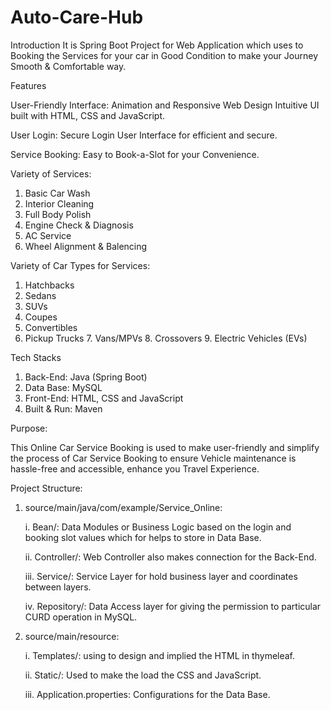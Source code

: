 # Auto-Care-Hub
Introduction
It is Spring Boot Project for Web Application which uses to Booking the Services for your car in Good Condition to make your Journey Smooth & Comfortable way. 

Features

User-Friendly Interface: Animation and Responsive Web Design Intuitive UI built with HTML, CSS and JavaScript.

User Login: Secure Login User Interface for efficient and secure.

Service Booking: Easy to Book-a-Slot for your Convenience. 

Variety of Services:

 1.	Basic Car Wash
 2.	Interior Cleaning
 3.	Full Body Polish
 4.	Engine Check & Diagnosis
 5.	AC Service
 6.	Wheel Alignment & Balencing 

Variety of Car Types for Services:

 1.	Hatchbacks
 2.	Sedans
 3.	SUVs
 4.	Coupes
 5.	Convertibles
 6.	Pickup Trucks
    7.	Vans/MPVs
    8.	Crossovers
    9.	Electric Vehicles (EVs)

Tech Stacks

 1.	Back-End: Java (Spring Boot)
 2.	Data Base: MySQL
 3.	Front-End: HTML, CSS and JavaScript
 4.	Built & Run: Maven 



Purpose:

This Online Car Service Booking is used to make user-friendly and simplify the process of Car Service Booking to ensure Vehicle maintenance is hassle-free and accessible, enhance you Travel Experience.

Project Structure:

1.	source/main/java/com/example/Service_Online:

    i.	  Bean/: Data Modules or Business Logic based on the login and booking slot values which for helps to store in Data Base.
  	
    ii.	  Controller/: Web Controller also makes connection for the Back-End.
  	
    iii.	Service/: Service Layer for hold business layer and coordinates between layers.
  	
    iv. 	Repository/: Data Access layer for giving the permission to particular CURD operation in MySQL.

2.	source/main/resource:

    i.	  Templates/: using to design and implied the HTML in thymeleaf.
  	
    ii.	  Static/: Used to make the load the CSS and JavaScript.
  	
    iii.	Application.properties: Configurations for the Data Base.
